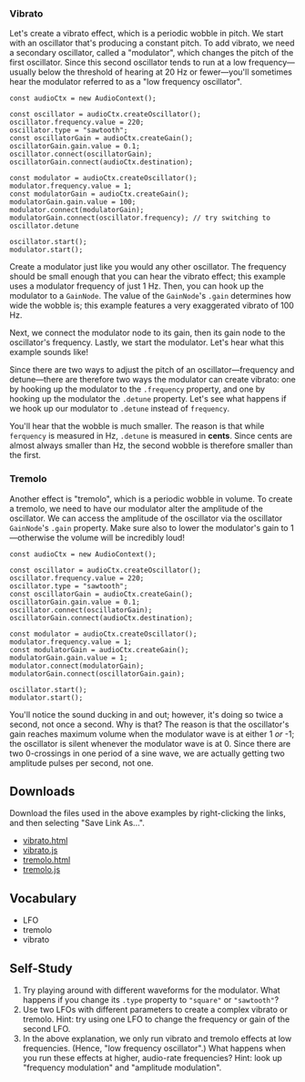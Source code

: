 ### Vibrato

Let's create a vibrato effect, which is a periodic wobble in pitch.  We start
with an oscillator that's producing a constant pitch.  To add vibrato, we need
a secondary oscillator, called a "modulator", which changes the pitch of the
first oscillator.  Since this second oscillator tends to run at a low
frequency—usually below the threshold of hearing at 20 Hz or fewer—you'll
sometimes hear the modulator referred to as a "low frequency oscillator".

	const audioCtx = new AudioContext();

	const oscillator = audioCtx.createOscillator();
	oscillator.frequency.value = 220;
	oscillator.type = "sawtooth";
	const oscillatorGain = audioCtx.createGain();
	oscillatorGain.gain.value = 0.1;
	oscillator.connect(oscillatorGain);
	oscillatorGain.connect(audioCtx.destination);

	const modulator = audioCtx.createOscillator();
	modulator.frequency.value = 1;
	const modulatorGain = audioCtx.createGain();
	modulatorGain.gain.value = 100;
	modulator.connect(modulatorGain);
	modulatorGain.connect(oscillator.frequency); // try switching to oscillator.detune

	oscillator.start();
	modulator.start();

Create a modulator just like you would any other oscillator.  The frequency
should be small enough that you can hear the vibrato effect; this example uses
a modulator frequency of just 1 Hz.  Then, you can hook up the modulator to a
`GainNode`.  The value of the `GainNode`'s `.gain` determines how wide the
wobble is; this example features a very exaggerated vibrato of 100 Hz.

Next, we connect the modulator node to its gain, then its gain node to the
oscillator's frequency.  Lastly, we start the modulator.  Let's hear what this
example sounds like!

Since there are two ways to adjust the pitch of an oscillator—frequency and
detune—there are therefore two ways the modulator can create vibrato: one by
hooking up the modulator to the `.frequency` property, and one by hooking up
the modulator the `.detune` property.  Let's see what happens if we hook up our
modulator to `.detune` instead of `frequency`.

You'll hear that the wobble is much smaller.  The reason is that while
`ferquency` is measured in Hz, `.detune` is measured in **cents**.  Since cents
are almost always smaller than Hz, the second wobble is therefore smaller than
the first.



### Tremolo

Another effect is "tremolo", which is a periodic wobble in volume.  To create a
tremolo, we need to have our modulator alter the amplitude of the oscillator.
We can access the amplitude of the oscillator via the oscillator `GainNode`'s
`.gain` property.  Make sure also to lower the modulator's gain to 1—otherwise
the volume will be incredibly loud!

	const audioCtx = new AudioContext();

	const oscillator = audioCtx.createOscillator();
	oscillator.frequency.value = 220;
	oscillator.type = "sawtooth";
	const oscillatorGain = audioCtx.createGain();
	oscillatorGain.gain.value = 0.1;
	oscillator.connect(oscillatorGain);
	oscillatorGain.connect(audioCtx.destination);

	const modulator = audioCtx.createOscillator();
	modulator.frequency.value = 1;
	const modulatorGain = audioCtx.createGain();
	modulatorGain.gain.value = 1;
	modulator.connect(modulatorGain);
	modulatorGain.connect(oscillatorGain.gain);

	oscillator.start();
	modulator.start();

You'll notice the sound ducking in and out; however, it's doing so twice a
second, not once a second.  Why is that?  The reason is that the oscillator's
gain reaches maximum volume when the modulator wave is at either 1 *or* -1; the
oscillator is silent whenever the modulator wave is at 0.  Since there are two
0-crossings in one period of a sine wave, we are actually getting two amplitude
pulses per second, not one.


## Downloads

Download the files used in the above examples by right-clicking the links, and
then selecting "Save Link As...".

* [vibrato.html](vibrato.html)
* [vibrato.js](vibrato.js)
* [tremolo.html](tremolo.html)
* [tremolo.js](tremolo.js)


## Vocabulary

- LFO
- tremolo
- vibrato


## Self-Study

1. Try playing around with different waveforms for the modulator.  What happens
   if you change its `.type` property to `"square"` or `"sawtooth"`?
2. Use two LFOs with different parameters to create a complex vibrato or
   tremolo.  Hint: try using one LFO to change the frequency or gain of the
   second LFO.
3. In the above explanation, we only run vibrato and tremolo effects at low
   frequencies.  (Hence, "low frequency oscillator".)  What happens when you
   run these effects at higher, audio-rate frequencies?  Hint: look up "frequency
   modulation" and "amplitude modulation".

